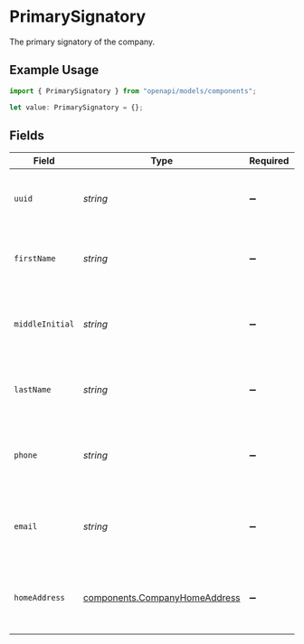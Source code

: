 # PrimarySignatory

The primary signatory of the company.

## Example Usage

```typescript
import { PrimarySignatory } from "openapi/models/components";

let value: PrimarySignatory = {};
```

## Fields

| Field                                                                          | Type                                                                           | Required                                                                       | Description                                                                    |
| ------------------------------------------------------------------------------ | ------------------------------------------------------------------------------ | ------------------------------------------------------------------------------ | ------------------------------------------------------------------------------ |
| `uuid`                                                                         | *string*                                                                       | :heavy_minus_sign:                                                             | The UUID of the company's primary signatory.                                   |
| `firstName`                                                                    | *string*                                                                       | :heavy_minus_sign:                                                             | The company's primary signatory's first name.                                  |
| `middleInitial`                                                                | *string*                                                                       | :heavy_minus_sign:                                                             | The company's primary signatory's middle initial.                              |
| `lastName`                                                                     | *string*                                                                       | :heavy_minus_sign:                                                             | The company's primary signatory's last name.                                   |
| `phone`                                                                        | *string*                                                                       | :heavy_minus_sign:                                                             | The company's primary signatory's phone number.                                |
| `email`                                                                        | *string*                                                                       | :heavy_minus_sign:                                                             | The company's primary signatory's email address.                               |
| `homeAddress`                                                                  | [components.CompanyHomeAddress](../../models/components/companyhomeaddress.md) | :heavy_minus_sign:                                                             | The company's primary signatory's home address.                                |